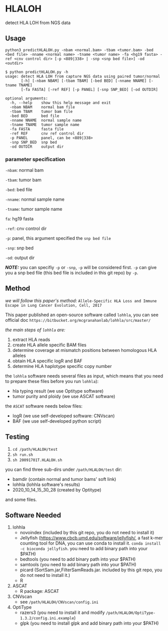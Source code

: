 # HLALOH
detect HLA LOH from NGS data

## Usage
`python3 predictHLALOH.py -nbam <normal.bam> -tbam <tumor.bam> -bed <bed file> -nname <normal name> -tname <tumor name> -fa <hg19 fasta> -ref <cnv control dir> [-p <889|338> | -snp <snp bed file>] -od <outdir>`


```
$ python predictHLALOH.py -h
usage: detect HLA LOH from capture NGS data using paired tumor/normal
       [-h] [-nbam NBAM] [-tbam TBAM] [-bed BED] [-nname NNAME] [-tname TNAME]
       [-fa FASTA] [-ref REF] [-p PANEL] [-snp SNP_BED] [-od OUTDIR]

optional arguments:
  -h, --help    show this help message and exit
  -nbam NBAM    normal bam file
  -tbam TBAM    tumor bam file
  -bed BED      bed file
  -nname NNAME  normal sample name
  -tname TNAME  tumor sample name
  -fa FASTA     fasta file
  -ref REF      cnv ref control dir
  -p PANEL      panel, can be <889|338>
  -snp SNP_BED  snp bed
  -od OUTDIR    output dir

```

### parameter specification
`-nbam`: normal bam

`-tbam`: tumor bam

`-bed`: bed file

`-nname`: normal sample name

`-tname`: tumor sample name

`fa`: hg19 fasta

`-ref`: cnv control dir

`-p`: panel, this argument specified the `snp bed file`

`-snp`: snp bed

`-od`: output dir


***NOTE:***
you can specifiy `-p` or `-snp`, `-p` will be considered first. `-p` can give you a snp bed file (this bed file is included in this git repo) by `-p`.

## Method
*we will follow this paper's method:* `Allele-Specific HLA Loss and Immune Escape in Lung Cancer Evolution, Cell, 2017`

This paper published an open-source software called `lohhla`, you can see official doc `https://bitbucket.org/mcgranahanlab/lohhla/src/master/`

*the main steps of `lohhla` are:*

1. extract HLA reads
2. create HLA allele specific BAM files
3. determine coverage at mismatch positions between homologous HLA alleles
4. obtain HLA specific logR and BAF
5. determine HLA haplotype specific copy number

the `lohhla` software needs several files as input, which means that you need to prepare these files before you run `lohhla`):

* hla typing result (we use Optitype software)
* tumor purity and ploidy (we use ASCAT software)

the `ASCAT` software needs below files:

* logR (we use self-developed software: CNVscan)
* BAF (we use self-developed python script)


## Testing
1. `cd /path/HLALOH/test`
1. `sh run.sh`
2. `sh 20091701T.HLALOH.sh`

you can find three sub-dirs under `/path/HLALOH/test` dir:

* bamdir (contain normal and tumor bams' soft link)
* lohhla (lohhla software's results)
* 2020\_10\_14\_15\_30\_28 (created by Optitype)

and some files.

## Software Needed
1. lohhla
    * novoindex (included by this git repo, you do not need to install it)
    * Jellyfish (https://www.cbcb.umd.edu/software/jellyfish/, a fast k-mer counting tool for DNA, you can use conda to install it. `conda install -c bioconda jellyfish`. you need to add binary path into your $PATH)
    * bedtools (you need to add binary path into your $PATH)
    * samtools (you need to add binary path into your $PATH)
    * picard (SortSam.jar,FilterSamReads.jar. included by this git repo, you do not need to install it.)
    * R
2. ASCAT
    * R package: ASCAT
3. CNVscan
    * see `/path/HLALOH/CNVscan/config.ini`
4. OptiType
    * razers3 (you need to install it and modify `/path/HLALOH/OptiType-1.3.2/config.ini.example`)
    * glpk (you need to install glpk and add binary path into your $PATH)

## 
